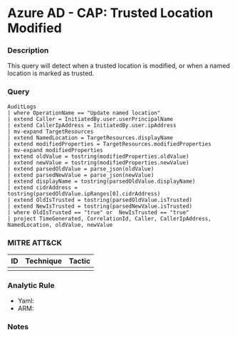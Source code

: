 # Azure AD - CAP: Trusted Location Modified

### Description
This query will detect when a trusted location is modified, or when a named location is marked as trusted.

### Query
```kql
AuditLogs
| where OperationName == "Update named location"
| extend Caller = InitiatedBy.user.userPrincipalName
| extend CallerIpAddress = InitiatedBy.user.ipAddress
| mv-expand TargetResources
| extend NamedLocation = TargetResources.displayName
| extend modifiedProperties = TargetResources.modifiedProperties
| mv-expand modifiedProperties
| extend oldValue = tostring(modifiedProperties.oldValue)
| extend newValue = tostring(modifiedProperties.newValue)
| extend parsedOldValue = parse_json(oldValue)
| extend parsedNewValue = parse_json(newValue)
| extend displayName = tostring(parsedOldValue.displayName)
| extend cidrAddress = tostring(parsedOldValue.ipRanges[0].cidrAddress)
| extend OldIsTrusted = tostring(parsedOldValue.isTrusted)
| extend NewIsTrusted = tostring(parsedNewValue.isTrusted)
| where OldIsTrusted == "true" or  NewIsTrusted == "true"
| project TimeGenerated, CorrelationId, Caller, CallerIpAddress, NamedLocation, oldValue, newValue
```

### MITRE ATT&CK
| ID | Technique | Tactic |
|----|-----------|--------|
|    |           |        |

### Analytic Rule
- Yaml: []()
- ARM: []()

### Notes